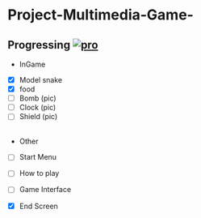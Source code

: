 # Project-Multimedia-Game-

## Progressing  [![pro](http://progressed.io/bar/70)](#pro)
- InGame
- [x] Model snake
- [x] food
- [ ] Bomb (pic)
- [ ] Clock (pic)
- [ ] Shield (pic)<br><br>
- Other
- [ ] Start Menu
- [ ] How to play
- [ ] Game Interface
- [x] End Screen


